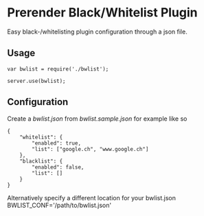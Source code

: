 Prerender Black/Whitelist Plugin
================================

Easy black-/whitelisting plugin configuration through a json file.

## Usage

    var bwlist = require('./bwlist');

    server.use(bwlist);

## Configuration

Create a *bwlist.json* from *bwlist.sample.json* for example like so

    {
        "whitelist": {
            "enabled": true,
            "list": ["google.ch", "www.google.ch"]
        },
        "blacklist": {
            "enabled": false,
            "list": []
        }
    }

Alternatively specify a different location for your bwlist.json
    BWLIST_CONF='/path/to/bwlist.json'